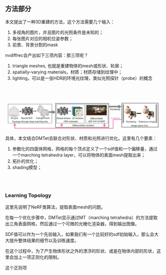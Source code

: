 




## 方法部分

本文提出了一种3D重建的方法，这个方法需要几个输入：
1. 多视角的图片，并且图片的光照条件是未知的；
2. 每张图片对应的相机位姿参数；
3. 前景、背景分割的mask

nvdiffrec会产出如下三项内容：那三项呢？
1. triangle meshes, 也就是重建物体的mesh或形状、轮廓；
2. spatially-varying materials，材质；材质存储到纹理中；
3. lighting，可以是一张HDR的环境光纹理，类似光照探针（probe）的概念

<br><br>

![f1-architecture](./images/f1-architecture.JPG)

具体，本文结合DMTet去联合对形状、材质和光照进行优化。这里有几个要素：
1. 参数化的四面体网格，网格的每个顶点定义了一个sdf值和一个偏移量，通过一个marching tetrahedra layer，可以将物体的表面mesh提取出来；
2. 拓扑的优化；
3. shading模型；

<br><br>



### Learning Topology

这里先说明了NeRF类算法，提取表面mesh的问题。

在每一个优化步骤中，DMTet显示通过MT（marching tetrahedra）的方法提取出三角表面网格，然后通过一个可微的光栅化渲染器，得到输出图像。

SDF值可以作为一个先验输入，如果我们有一个比较好的sdf初始输入，那么会大大提升整体结果的细节以及训练速度。

在这个过程中，为了产生物体形状之外的漂浮的形状、或是在物体内部的形状，这里会加上一项正则化的限制。

这个正则项